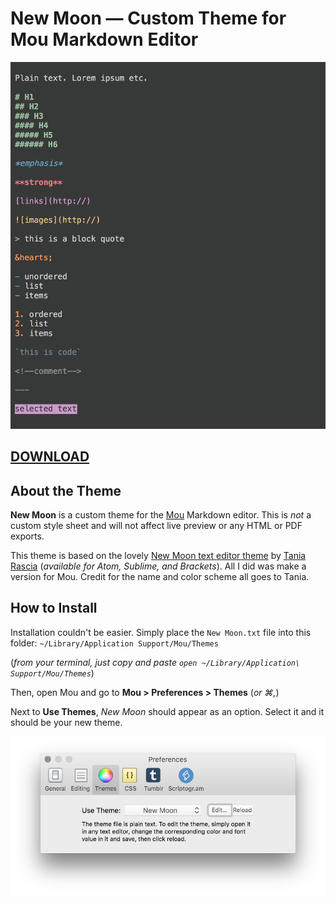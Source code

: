 # New Moon — Custom Theme for Mou Markdown Editor

![New Moon theme preview](img/new_moon_theme_preview.png)

## [DOWNLOAD](https://raw.githubusercontent.com/meowwwls/new-moon-mou-theme/master/New%20Moon.txt)

## About the Theme

**New Moon** is a custom theme for the [Mou](http://25.io/mou/) Markdown editor. This is *not* a custom style sheet and will not affect live preview or any HTML or PDF exports.

This theme is based on the lovely [New Moon text editor theme](http://taniarascia.github.io/new-moon/) by [Tania Rascia](http://www.taniarascia.com/) (*available for Atom, Sublime, and Brackets*). All I did was make a version for Mou. Credit for the name and color scheme all goes to Tania.

## How to Install

Installation couldn't be easier. Simply place the `New Moon.txt` file into this folder: `~/Library/Application Support/Mou/Themes` 

(*from your terminal, just copy and paste `open ~/Library/Application\ Support/Mou/Themes`*)

Then, open Mou and go to **Mou > Preferences > Themes** (*or &#8984;,*)

Next to **Use Themes**, *New Moon* should appear as an option. Select it and it should be your new theme.

![Mou Preferences window](img/mou_preferences.png)
